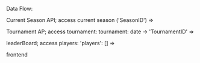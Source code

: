 Data Flow: 

Current Season API; access current season ('SeasonID') =>

Tournament AP; access tournament: tournament: date -> 'TournamentID' =>

leaderBoard; access players: 'players': [] =>

frontend